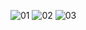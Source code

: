 ![01](https://github.com/user-attachments/assets/1eb28734-67a0-49d1-be94-8341ec31a3a5)
![02](https://github.com/user-attachments/assets/963dcf41-4995-496a-986f-a3079f9b65e4)
![03](https://github.com/user-attachments/assets/fde11cb3-b11a-4575-be1c-c6ac63ab5bec)
